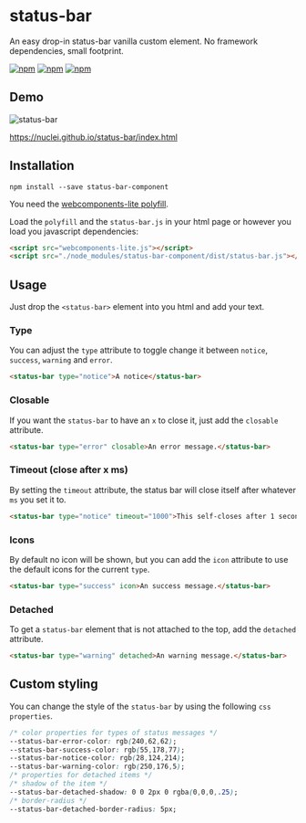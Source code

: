 # status-bar
An easy drop-in status-bar vanilla custom element. No framework dependencies, small footprint.

[![npm](https://img.shields.io/npm/v/status-bar-component.svg?maxAge=2592000?style=flat-square)](https://www.npmjs.com/package/status-bar-component) [![npm](https://img.shields.io/npm/dt/status-bar-component.svg?maxAge=2592000?style=flat-square)](https://www.npmjs.com/package/status-bar-component) [![npm](https://img.shields.io/npm/l/status-bar-component.svg?maxAge=2592000?style=flat-square)](https://github.com/nuclei/status-bar/blob/master/LICENSE)

## Demo
![status-bar](https://cloud.githubusercontent.com/assets/813754/19270901/95061f2e-8fc2-11e6-9dd0-45c5fe8a1cf3.png)

https://nuclei.github.io/status-bar/index.html

## Installation

```
npm install --save status-bar-component
```

You need the [webcomponents-lite polyfill](https://github.com/webcomponents/webcomponentsjs).

Load the `polyfill` and the `status-bar.js` in your html page or however you load you javascript dependencies:
```html
<script src="webcomponents-lite.js"></script>
<script src="./node_modules/status-bar-component/dist/status-bar.js"></script>
```

## Usage
Just drop the `<status-bar>` element into you html and add your text.

### Type
You can adjust the `type` attribute to toggle change it between `notice`, `success`, `warning` and `error`.
```html
<status-bar type="notice">A notice</status-bar>
```

### Closable
If you want the `status-bar` to have an `x` to close it, just add the `closable` attribute.
```html
<status-bar type="error" closable>An error message.</status-bar>
```

### Timeout (close after x ms)
By setting the `timeout` attribute, the status bar will close itself after whatever `ms` you set it to.
```html
<status-bar type="notice" timeout="1000">This self-closes after 1 second.</status-bar>
```

### Icons
By default no icon will be shown, but you can add the `icon` attribute to use the default icons for the current `type`.
```html
<status-bar type="success" icon>An success message.</status-bar>
```

### Detached
To get a `status-bar` element that is not attached to the top, add the `detached` attribute.
```html
<status-bar type="warning" detached>An warning message.</status-bar>
```

## Custom styling
You can change the style of the `status-bar` by using the following `css properties`.

```css
/* color properties for types of status messages */
--status-bar-error-color: rgb(240,62,62);
--status-bar-success-color: rgb(55,178,77);
--status-bar-notice-color: rgb(28,124,214);
--status-bar-warning-color: rgb(250,176,5);
/* properties for detached items */
/* shadow of the item */
--status-bar-detached-shadow: 0 0 2px 0 rgba(0,0,0,.25);
/* border-radius */
--status-bar-detached-border-radius: 5px;
```
